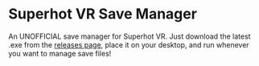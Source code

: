 # Superhot VR Save Manager

An UNOFFICIAL save manager for Superhot VR. Just download the latest .exe from the [releases page](https://github.com/hammy3502/superhot-vr-save-manager/releases), place it on your desktop, and run whenever you want to manage save files!